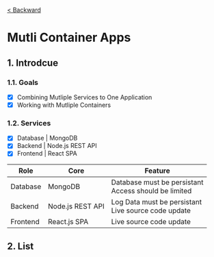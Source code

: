 [< Backward](../README.md)

# Mutli Container Apps

## 1. Introdcue

### 1.1. Goals

- [x] Combining Mutliple Services to One Application
- [x] Working with Mutliple Containers

### 1.2. Services 

- [x] Database | MongoDB
- [x] Backend | Node.js REST API
- [x] Frontend | React SPA

| Role      | Core              | Feature                                   |
| --------- | ----------------- | ----------------------------------------- |
| Database  | MongoDB           | Database must be persistant <br> Access should be limited |
| Backend   | Node.js REST API  | Log Data must be persistant <br> Live source code update |
| Frontend  | React.js SPA      | Live source code update |

## 2. List

